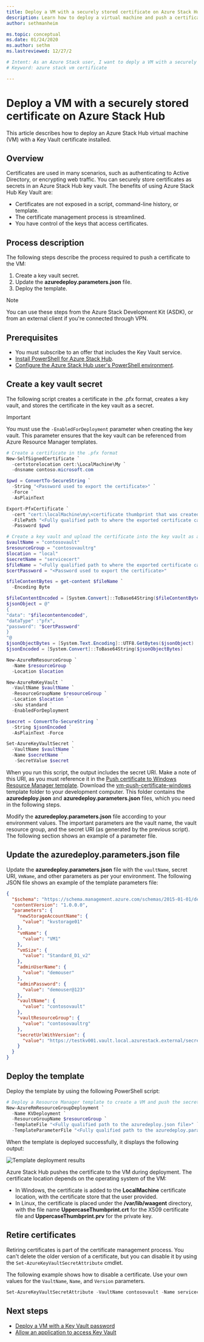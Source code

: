 ```yaml
---
title: Deploy a VM with a securely stored certificate on Azure Stack Hub 
description: Learn how to deploy a virtual machine and push a certificate onto it by using a key vault in Azure Stack Hub
author: sethmanheim

ms.topic: conceptual
ms.date: 01/24/2020
ms.author: sethm
ms.lastreviewed: 12/27/2

# Intent: As an Azure Stack user, I want to deply a VM with a securely stored certificate so I can use it for authentication or encryption. 
# Keyword: azure stack vm certificate 

---
```



# Deploy a VM with a securely stored certificate on Azure Stack Hub

This article describes how to deploy an Azure Stack Hub virtual machine (VM) with a Key Vault certificate installed.

## Overview

Certificates are used in many scenarios, such as authenticating to Active Directory, or encrypting web traffic. You can securely store certificates as secrets in an Azure Stack Hub key vault. The benefits of using Azure Stack Hub Key Vault are:

* Certificates are not exposed in a script, command-line history, or template.
* The certificate management process is streamlined.
* You have control of the keys that access certificates.

## Process description

The following steps describe the process required to push a certificate to the VM:

1. Create a key vault secret.
2. Update the **azuredeploy.parameters.json** file.
3. Deploy the template.

> [!NOTE]
> You can use these steps from the Azure Stack Development Kit (ASDK), or from an external client if you're connected through VPN.

## Prerequisites

* You must subscribe to an offer that includes the Key Vault service.
* [Install PowerShell for Azure Stack Hub](../operator/azure-stack-powershell-install.md).
* [Configure the Azure Stack Hub user's PowerShell environment](azure-stack-powershell-configure-user.md).

## Create a key vault secret

The following script creates a certificate in the .pfx format, creates a key vault, and stores the certificate in the key vault as a secret.

> [!IMPORTANT]
> You must use the `-EnabledForDeployment` parameter when creating the key vault. This parameter ensures that the key vault can be referenced from Azure Resource Manager templates.

```powershell
# Create a certificate in the .pfx format
New-SelfSignedCertificate `
  -certstorelocation cert:\LocalMachine\My `
  -dnsname contoso.microsoft.com

$pwd = ConvertTo-SecureString `
  -String "<Password used to export the certificate>" `
  -Force `
  -AsPlainText

Export-PfxCertificate `
  -cert "cert:\localMachine\my\<certificate thumbprint that was created in the previous step>" `
  -FilePath "<Fully qualified path to where the exported certificate can be stored>" `
  -Password $pwd

# Create a key vault and upload the certificate into the key vault as a secret
$vaultName = "contosovault"
$resourceGroup = "contosovaultrg"
$location = "local"
$secretName = "servicecert"
$fileName = "<Fully qualified path to where the exported certificate can be stored>"
$certPassword = "<Password used to export the certificate>"

$fileContentBytes = get-content $fileName `
  -Encoding Byte

$fileContentEncoded = [System.Convert]::ToBase64String($fileContentBytes)
$jsonObject = @"
{
"data": "$filecontentencoded",
"dataType" :"pfx",
"password": "$certPassword"
}
"@
$jsonObjectBytes = [System.Text.Encoding]::UTF8.GetBytes($jsonObject)
$jsonEncoded = [System.Convert]::ToBase64String($jsonObjectBytes)

New-AzureRmResourceGroup `
  -Name $resourceGroup `
  -Location $location

New-AzureRmKeyVault `
  -VaultName $vaultName `
  -ResourceGroupName $resourceGroup `
  -Location $location `
  -sku standard `
  -EnabledForDeployment

$secret = ConvertTo-SecureString `
  -String $jsonEncoded `
  -AsPlainText -Force

Set-AzureKeyVaultSecret `
  -VaultName $vaultName `
  -Name $secretName `
   -SecretValue $secret
```

When you run this script, the output includes the secret URI. Make a note of this URI, as you must reference it in the [Push certificate to Windows Resource Manager template](https://github.com/Azure/AzureStack-QuickStart-Templates/tree/master/201-vm-windows-pushcertificate). Download the [vm-push-certificate-windows](https://github.com/Azure/AzureStack-QuickStart-Templates/tree/master/201-vm-windows-pushcertificate) template folder to your development computer. This folder contains the **azuredeploy.json** and **azuredeploy.parameters.json** files, which you need in the following steps.

Modify the **azuredeploy.parameters.json** file according to your environment values. The important parameters are the vault name, the vault resource group, and the secret URI (as generated by the previous script). The following section shows an example of a parameter file.

## Update the azuredeploy.parameters.json file

Update the **azuredeploy.parameters.json** file with the `vaultName`, secret URI, `VmName`, and other parameters as per your environment. The following JSON file shows an example of the template parameters file:

```json
{
  "$schema": "https://schema.management.azure.com/schemas/2015-01-01/deploymentParameters.json#",
  "contentVersion": "1.0.0.0",
  "parameters": {
    "newStorageAccountName": {
      "value": "kvstorage01"
    },
    "vmName": {
      "value": "VM1"
    },
    "vmSize": {
      "value": "Standard_D1_v2"
    },
    "adminUserName": {
      "value": "demouser"
    },
    "adminPassword": {
      "value": "demouser@123"
    },
    "vaultName": {
      "value": "contosovault"
    },
    "vaultResourceGroup": {
      "value": "contosovaultrg"
    },
    "secretUrlWithVersion": {
      "value": "https://testkv001.vault.local.azurestack.external/secrets/testcert002/82afeeb84f4442329ce06593502e7840"
    }
  }
}
```

## Deploy the template

Deploy the template by using the following PowerShell script:

```powershell
# Deploy a Resource Manager template to create a VM and push the secret to it
New-AzureRmResourceGroupDeployment `
  -Name KVDeployment `
  -ResourceGroupName $resourceGroup `
  -TemplateFile "<Fully qualified path to the azuredeploy.json file>" `
  -TemplateParameterFile "<Fully qualified path to the azuredeploy.parameters.json file>"
```

When the template is deployed successfully, it displays the following output:

![Template deployment results](media/azure-stack-key-vault-push-secret-into-vm/deployment-output.png)

Azure Stack Hub pushes the certificate to the VM during deployment. The certificate location depends on the operating system of the VM:

* In Windows, the certificate is added to the **LocalMachine** certificate location, with the certificate store that the user provided.
* In Linux, the certificate is placed under the **/var/lib/waagent** directory, with the file name **UppercaseThumbprint.crt** for the X509 certificate file and **UppercaseThumbprint.prv** for the private key.

## Retire certificates

Retiring certificates is part of the certificate management process. You can't delete the older version of a certificate, but you can disable it by using the `Set-AzureKeyVaultSecretAttribute` cmdlet.

The following example shows how to disable a certificate. Use your own values for the `VaultName`, `Name`, and `Version` parameters.

```powershell
Set-AzureKeyVaultSecretAttribute -VaultName contosovault -Name servicecert -Version e3391a126b65414f93f6f9806743a1f7 -Enable 0
```

## Next steps

* [Deploy a VM with a Key Vault password](azure-stack-key-vault-deploy-vm-with-secret.md)
* [Allow an application to access Key Vault](azure-stack-key-vault-sample-app.md)
